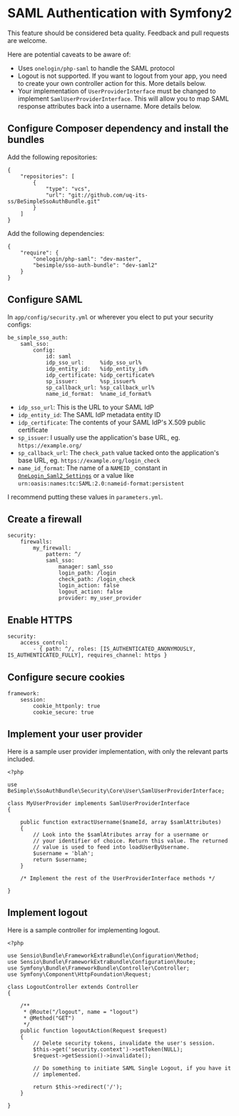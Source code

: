 SAML Authentication with Symfony2
=================================

This feature should be considered beta quality. Feedback and pull requests are
welcome.

Here are potential caveats to be aware of:

* Uses `onelogin/php-saml` to handle the SAML protocol
* Logout is not supported. If you want to logout from your app, you need to
  create your own controller action for this. More details below.
* Your implementation of `UserProviderInterface` must be changed to implement
  `SamlUserProviderInterface`. This will allow you to map SAML response
  attributes back into a username. More details below.


Configure Composer dependency and install the bundles
-----------------------------------------------------

Add the following repositories:

    {
        "repositories": [
            {
                "type": "vcs",
                "url": "git://github.com/uq-its-ss/BeSimpleSsoAuthBundle.git"
            }
        ]
    }

Add the following dependencies:

    {
        "require": {
            "onelogin/php-saml": "dev-master",
            "besimple/sso-auth-bundle": "dev-saml2"
        }
    }



Configure SAML
--------------

In `app/config/security.yml` or wherever you elect to put your security
configs:

    be_simple_sso_auth:
        saml_sso:
            config:
                id: saml
                idp_sso_url:     %idp_sso_url%
                idp_entity_id:   %idp_entity_id%
                idp_certificate: %idp_certificate%
                sp_issuer:       %sp_issuer%
                sp_callback_url: %sp_callback_url%
                name_id_format:  %name_id_format%

* `idp_sso_url`: This is the URL to your SAML IdP
* `idp_entity_id`: The SAML IdP metadata entity ID
* `idp_certificate`: The contents of your SAML IdP's X.509 public certificate
* `sp_issuer`: I usually use the application's base URL, eg. `https://example.org/`
* `sp_callback_url`: The `check_path` value tacked onto the application's base URL,
  eg. `https://example.org/login_check`
* `name_id_format`: The name of a `NAMEID_` constant in [`OneLogin_Saml2_Settings`][1] or
  a value like `urn:oasis:names:tc:SAML:2.0:nameid-format:persistent`

I recommend putting these values in `parameters.yml`.

[1]: https://github.com/onelogin/php-saml/blob/master/lib/Saml2/Constants.php


Create a firewall
-----------------

    security:
        firewalls:
            my_firewall:
                pattern: ^/
                saml_sso:
                    manager: saml_sso
                    login_path: /login
                    check_path: /login_check
                    login_action: false
                    logout_action: false
                    provider: my_user_provider


Enable HTTPS
------------

    security:
        access_control:
            - { path: ^/, roles: [IS_AUTHENTICATED_ANONYMOUSLY, IS_AUTHENTICATED_FULLY], requires_channel: https }


Configure secure cookies
------------------------

    framework:
        session:
            cookie_httponly: true
            cookie_secure: true


Implement your user provider
----------------------------

Here is a sample user provider implementation, with only the relevant parts
included.

    <?php

    use BeSimple\SsoAuthBundle\Security\Core\User\SamlUserProviderInterface;

    class MyUserProvider implements SamlUserProviderInterface
    {

        public function extractUsername($nameId, array $samlAttributes)
        {
            // Look into the $samlAtributes array for a username or
            // your identifier of choice. Return this value. The returned
            // value is used to feed into loadUserByUsername.
            $username = 'blah';
            return $username;
        }

        /* Implement the rest of the UserProviderInterface methods */

    }


Implement logout
----------------

Here is a sample controller for implementing logout.

    <?php

    use Sensio\Bundle\FrameworkExtraBundle\Configuration\Method;
    use Sensio\Bundle\FrameworkExtraBundle\Configuration\Route;
    use Symfony\Bundle\FrameworkBundle\Controller\Controller;
    use Symfony\Component\HttpFoundation\Request;

    class LogoutController extends Controller
    {

        /**
         * @Route("/logout", name = "logout")
         * @Method("GET")
         */
        public function logoutAction(Request $request)
        {
            // Delete security tokens, invalidate the user's session.
            $this->get('security.context')->setToken(NULL);
            $request->getSession()->invalidate();

            // Do something to initiate SAML Single Logout, if you have it
            // implemented.

            return $this->redirect('/');
        }

    }
